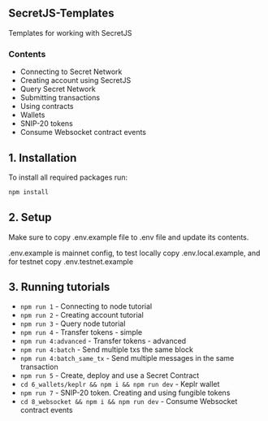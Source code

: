 ## SecretJS-Templates

Templates for working with SecretJS

### Contents
* Connecting to Secret Network
* Creating account using SecretJS
* Query Secret Network
* Submitting transactions
* Using contracts
* Wallets
* SNIP-20 tokens
* Consume Websocket contract events

## 1. Installation

To install all required packages run:

```bash
npm install
```

## 2. Setup
Make sure to copy .env.example file to .env file and update its contents.

.env.example is mainnet config, 
to test locally copy .env.local.example, and for testnet copy .env.testnet.example

## 3. Running tutorials

* `npm run 1` - Connecting to node tutorial 
* `npm run 2` - Creating account tutorial 
* `npm run 3` - Query node tutorial 
* `npm run 4` - Transfer tokens - simple
* `npm run 4:advanced` - Transfer tokens - advanced
* `npm run 4:batch` - Send multiple txs the same block
* `npm run 4:batch_same_tx` - Send multiple messages in the same transaction
* `npm run 5` - Create, deploy and use a Secret Contract
* `cd 6_wallets/keplr && npm i && npm run dev` - Keplr wallet
* `npm run 7` - SNIP-20 token.  Creating and using fungible tokens
* `cd 8_websocket && npm i && npm run dev` - Consume Websocket contract events